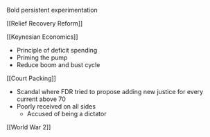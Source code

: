 
Bold persistent experimentation

[[Relief Recovery Reform]]

[[Keynesian Economics]]
- Principle of deficit spending
- Priming the pump
- Reduce boom and bust cycle

[[Court Packing]]
- Scandal where FDR tried to propose adding new justice for every current above 70
- Poorly received on all sides
	- Accused of being a dictator


[[World War 2]]




